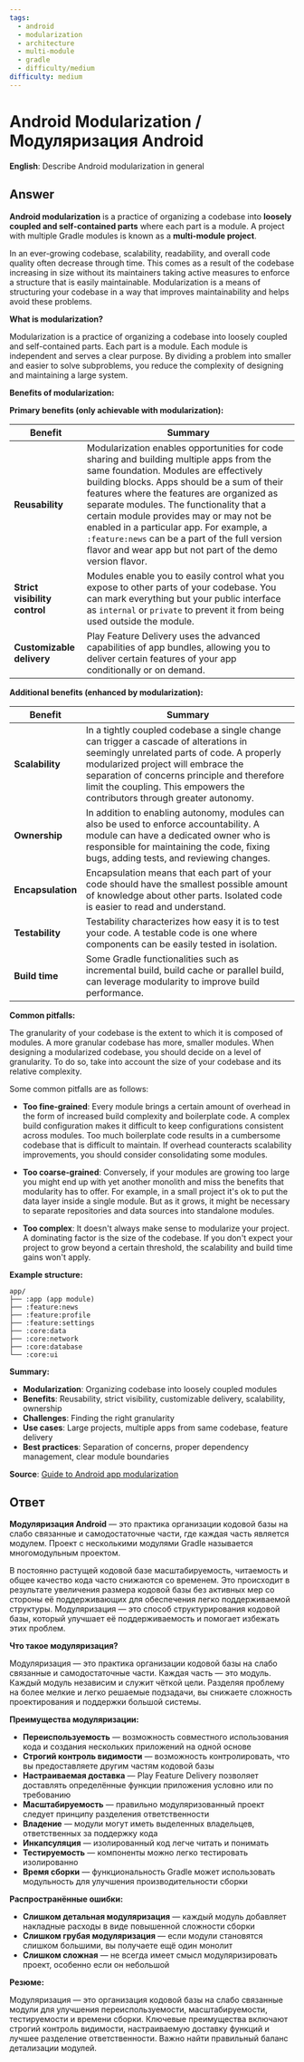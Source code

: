 ```yaml
---
tags:
  - android
  - modularization
  - architecture
  - multi-module
  - gradle
  - difficulty/medium
difficulty: medium
---
```


# Android Modularization / Модуляризация Android

**English**: Describe Android modularization in general

## Answer

**Android modularization** is a practice of organizing a codebase into **loosely coupled and self-contained parts** where each part is a module. A project with multiple Gradle modules is known as a **multi-module project**.

In an ever-growing codebase, scalability, readability, and overall code quality often decrease through time. This comes as a result of the codebase increasing in size without its maintainers taking active measures to enforce a structure that is easily maintainable. Modularization is a means of structuring your codebase in a way that improves maintainability and helps avoid these problems.

**What is modularization?**

Modularization is a practice of organizing a codebase into loosely coupled and self-contained parts. Each part is a module. Each module is independent and serves a clear purpose. By dividing a problem into smaller and easier to solve subproblems, you reduce the complexity of designing and maintaining a large system.

**Benefits of modularization:**

**Primary benefits (only achievable with modularization):**

| Benefit | Summary |
|---|---|
| **Reusability** | Modularization enables opportunities for code sharing and building multiple apps from the same foundation. Modules are effectively building blocks. Apps should be a sum of their features where the features are organized as separate modules. The functionality that a certain module provides may or may not be enabled in a particular app. For example, a `:feature:news` can be a part of the full version flavor and wear app but not part of the demo version flavor. |
| **Strict visibility control** | Modules enable you to easily control what you expose to other parts of your codebase. You can mark everything but your public interface as `internal` or `private` to prevent it from being used outside the module. |
| **Customizable delivery** | Play Feature Delivery uses the advanced capabilities of app bundles, allowing you to deliver certain features of your app conditionally or on demand. |

**Additional benefits (enhanced by modularization):**

| Benefit | Summary |
|---|---|
| **Scalability** | In a tightly coupled codebase a single change can trigger a cascade of alterations in seemingly unrelated parts of code. A properly modularized project will embrace the separation of concerns principle and therefore limit the coupling. This empowers the contributors through greater autonomy. |
| **Ownership** | In addition to enabling autonomy, modules can also be used to enforce accountability. A module can have a dedicated owner who is responsible for maintaining the code, fixing bugs, adding tests, and reviewing changes. |
| **Encapsulation** | Encapsulation means that each part of your code should have the smallest possible amount of knowledge about other parts. Isolated code is easier to read and understand. |
| **Testability** | Testability characterizes how easy it is to test your code. A testable code is one where components can be easily tested in isolation. |
| **Build time** | Some Gradle functionalities such as incremental build, build cache or parallel build, can leverage modularity to improve build performance. |

**Common pitfalls:**

The granularity of your codebase is the extent to which it is composed of modules. A more granular codebase has more, smaller modules. When designing a modularized codebase, you should decide on a level of granularity. To do so, take into account the size of your codebase and its relative complexity.

Some common pitfalls are as follows:

- **Too fine-grained**: Every module brings a certain amount of overhead in the form of increased build complexity and boilerplate code. A complex build configuration makes it difficult to keep configurations consistent across modules. Too much boilerplate code results in a cumbersome codebase that is difficult to maintain. If overhead counteracts scalability improvements, you should consider consolidating some modules.

- **Too coarse-grained**: Conversely, if your modules are growing too large you might end up with yet another monolith and miss the benefits that modularity has to offer. For example, in a small project it's ok to put the data layer inside a single module. But as it grows, it might be necessary to separate repositories and data sources into standalone modules.

- **Too complex**: It doesn't always make sense to modularize your project. A dominating factor is the size of the codebase. If you don't expect your project to grow beyond a certain threshold, the scalability and build time gains won't apply.

**Example structure:**

```
app/
├── :app (app module)
├── :feature:news
├── :feature:profile
├── :feature:settings
├── :core:data
├── :core:network
├── :core:database
└── :core:ui
```

**Summary:**

- **Modularization**: Organizing codebase into loosely coupled modules
- **Benefits**: Reusability, strict visibility, customizable delivery, scalability, ownership
- **Challenges**: Finding the right granularity
- **Use cases**: Large projects, multiple apps from same codebase, feature delivery
- **Best practices**: Separation of concerns, proper dependency management, clear module boundaries

**Source**: [Guide to Android app modularization](https://developer.android.com/topic/modularization)

## Ответ

**Модуляризация Android** — это практика организации кодовой базы на слабо связанные и самодостаточные части, где каждая часть является модулем. Проект с несколькими модулями Gradle называется многомодульным проектом.

В постоянно растущей кодовой базе масштабируемость, читаемость и общее качество кода часто снижаются со временем. Это происходит в результате увеличения размера кодовой базы без активных мер со стороны её поддерживающих для обеспечения легко поддерживаемой структуры. Модуляризация — это способ структурирования кодовой базы, который улучшает её поддерживаемость и помогает избежать этих проблем.

**Что такое модуляризация?**

Модуляризация — это практика организации кодовой базы на слабо связанные и самодостаточные части. Каждая часть — это модуль. Каждый модуль независим и служит чёткой цели. Разделяя проблему на более мелкие и легко решаемые подзадачи, вы снижаете сложность проектирования и поддержки большой системы.

**Преимущества модуляризации:**

- **Переиспользуемость** — возможность совместного использования кода и создания нескольких приложений на одной основе
- **Строгий контроль видимости** — возможность контролировать, что вы предоставляете другим частям кодовой базы
- **Настраиваемая доставка** — Play Feature Delivery позволяет доставлять определённые функции приложения условно или по требованию
- **Масштабируемость** — правильно модуляризованный проект следует принципу разделения ответственности
- **Владение** — модули могут иметь выделенных владельцев, ответственных за поддержку кода
- **Инкапсуляция** — изолированный код легче читать и понимать
- **Тестируемость** — компоненты можно легко тестировать изолированно
- **Время сборки** — функциональность Gradle может использовать модульность для улучшения производительности сборки

**Распространённые ошибки:**

- **Слишком детальная модуляризация** — каждый модуль добавляет накладные расходы в виде повышенной сложности сборки
- **Слишком грубая модуляризация** — если модули становятся слишком большими, вы получаете ещё один монолит
- **Слишком сложная** — не всегда имеет смысл модуляризировать проект, особенно если он небольшой

**Резюме:**

Модуляризация — это организация кодовой базы на слабо связанные модули для улучшения переиспользуемости, масштабируемости, тестируемости и времени сборки. Ключевые преимущества включают строгий контроль видимости, настраиваемую доставку функций и лучшее разделение ответственности. Важно найти правильный баланс детализации модулей.
